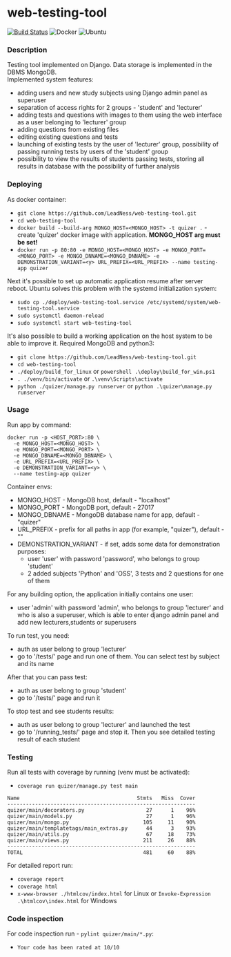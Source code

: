 # web-testing-tool

[![Build Status](https://travis-ci.com/LeadNess/web-testing-tool.svg?branch=master)](https://travis-ci.com/LeadNess/web-testing-tool)
![Docker](https://github.com/LeadNess/web-testing-tool/workflows/Docker/badge.svg)
![Ubuntu](https://github.com/LeadNess/web-testing-tool/workflows/Ubuntu/badge.svg)

### Description
Testing tool implemented on Django. Data storage is implemented in the DBMS MongoDB.  
Implemented system features:
- adding users and new study subjects using Django admin panel as superuser
- separation of access rights for 2 groups - 'student' and 'lecturer'
- adding tests and questions with images to them using the web interface as a user belonging to 'lecturer' group
- adding questions from existing files   
- editing existing questions and tests
- launching of existing tests by the user of 'lecturer' group, possibility of passing running tests by users of the 'student' group  
- possibility to view the results of students passing tests, storing all results in database with the possibility of further analysis  

### Deploying  

As docker container:
- ```git clone https://github.com/LeadNess/web-testing-tool.git```
- ```cd web-testing-tool```
- ```docker build --build-arg MONGO_HOST=<MONGO_HOST> -t quizer .``` - create 'quizer' docker image with application. **MONGO_HOST arg must be set!** 
- ```docker run -p 80:80 -e MONGO_HOST=<MONGO_HOST> -e MONGO_PORT=<MONGO_PORT> -e MONGO_DNNAME=<MONGO_DNNAME> -e DEMONSTRATION_VARIANT=<y> URL_PREFIX=<URL_PREFIX> --name testing-app quizer ```

Next it's possible to set up automatic application resume after server reboot. Ubuntu solves this problem with the systemd initialization system:  
- ```sudo cp ./deploy/web-testing-tool.service /etc/systemd/system/web-testing-tool.service```
- ```sudo systemctl daemon-reload```
- ```sudo systemctl start web-testing-tool```

It's also possible to build a working application on the host system to be able to improve it. Required MongoDB and python3:
- ```git clone https://github.com/LeadNess/web-testing-tool.git```
- ```cd web-testing-tool```
- ```./deploy/build_for_linux``` or ```powershell .\deploy\build_for_win.ps1```
- ```. ./venv/bin/activate``` or ```.\venv\Scripts\activate```
- ```python ./quizer/manage.py runserver``` or ```python .\quizer\manage.py runserver```
### Usage 
Run app by command:   
```
docker run -p <HOST_PORT>:80 \
  -e MONGO_HOST=<MONGO_HOST> \
  -e MONGO_PORT=<MONGO_PORT> \
  -e MONGO_DBNAME=<MONGO_DBNAME> \
  -e URL_PREFIX=<URL_PREFIX> \
  -e DEMONSTRATION_VARIANT=<y> \
  --name testing-app quizer
```
Container envs:  
- MONGO_HOST - MongoDB host, default - "localhost"
- MONGO_PORT - MongoDB port, default - 27017
- MONGO_DBNAME - MongoDB database name for app, default - "quizer"
- URL_PREFIX - prefix for all paths in app (for example, "quizer"), default - ""
- DEMONSTRATION_VARIANT - if set, adds some data for demonstration purposes:
  - user 'user' with password 'password', who belongs to group 'student'
  - 2 added subjects 'Python' and 'OSS', 3 tests and 2 questions for one of them
  
For any building option, the application initially contains one user:
- user 'admin' with password 'admin', who belongs to group 'lecturer' and who is also a superuser, which is able to enter django admin panel and add new lecturers,students or superusers

To run test, you need:
- auth as user belong to group 'lecturer'
- go to '/tests/' page and run one of them. You can select test by subject and its name
    
After that you can pass test:
- auth as user belong to group 'student'
- go to '/tests/' page and run it

To stop test and see students results:
- auth as user belong to group 'lecturer' and launched the test
- go to '/running_tests/' page and stop it. Then you see detailed testing result of each student 
### Testing    
Run all tests with coverage by running (venv must be activated):   
- ```coverage run quizer/manage.py test main```

```
Name                                      Stmts   Miss  Cover
-------------------------------------------------------------
quizer/main/decorators.py                    27      1    96%
quizer/main/models.py                        27      1    96%
quizer/main/mongo.py                        105     11    90%
quizer/main/templatetags/main_extras.py      44      3    93%
quizer/main/utils.py                         67     18    73%
quizer/main/views.py                        211     26    88%
-------------------------------------------------------------
TOTAL                                       481     60    88%

```
For detailed report run:
- ```coverage report```  
- ```coverage html```  
- ```x-www-browser ./htmlcov/index.html``` for Linux or ```Invoke-Expression .\htmlcov\index.html``` for Windows

### Code inspection

For code inspection run - ```pylint quizer/main/*.py```:
- ```Your code has been rated at 10/10```